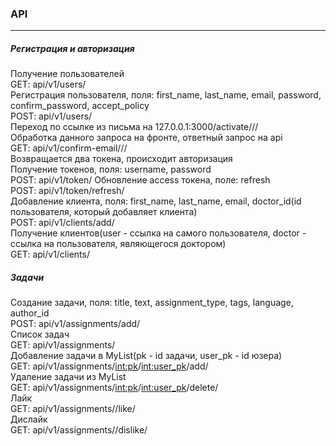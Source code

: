 ### API

---

##### Регистрация и авторизация
Получение пользователей  
GET: api/v1/users/  
Регистрация пользователя, поля: first_name, last_name, email, password, confirm_password, accept_policy  
POST: api/v1/users/  
Переход по ссылке из письма на 127.0.0.1:3000/activate/<pk>/<token>/  
Обработка данного запроса на фронте, ответный запрос на api  
GET: api/v1/confirm-email/<pk>/<token>/  
Возвращается два токена, происходит авторизация  
Получение токенов, поля: username, password  
POST: api/v1/token/
Обновление access токена, поле: refresh  
POST: api/v1/token/refresh/  
Добавление клиента, поля: first_name, last_name, email, doctor_id(id пользователя, который добавляет клиента)  
POST: api/v1/clients/add/  
Получение клиентов(user - ссылка на самого пользователя, doctor - ссылка на пользователя, являющегося доктором)  
GET: api/v1/clients/  
##### Задачи
Создание задачи, поля: title, text, assignment_type, tags, language, author_id  
POST: api/v1/assignments/add/  
Список задач  
GET: api/v1/assignments/  
Добавление задачи в MyList(pk - id задачи, user_pk - id юзера)  
GET: api/v1/assignments/<int:pk>/<int:user_pk>/add/  
Удаление задачи из MyList  
GET: api/v1/assignments/<int:pk>/<int:user_pk>/delete/  
Лайк  
GET: api/v1/assignments/<id>/like/  
Дислайк  
GET: api/v1/assignments/<id>/dislike/  
